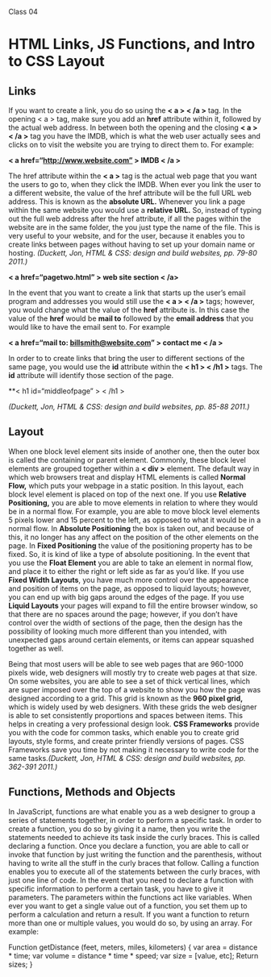 Class 04 

# HTML Links, JS Functions, and Intro to CSS Layout


## Links

If you want to create a link, you do so using the **< a > < /a >** tag. In the opening < a > tag, make sure you add an **href** attribute within it, followed by the actual web address. In between both the opening and the closing **< a > < /a >** tag you have the IMDB, which is what the web user actually sees and clicks on to visit the website you are trying to direct them to. For example:

**< a  href=“http://www.website.com” > IMDB < /a >**

The href attribute within the **< a >** tag is the actual web page that you want the users to go to, when they click the IMDB. When ever you link the user to a different website, the value of the href attribute will be the full URL web address. This is known as the **absolute URL.** Whenever you link a page within the same website you would use a **relative URL.** So, instead of typing out the full web address after the href attribute, if all the pages within the website are in the same folder, the you just type the name of the file. This is very useful to your website, and for the user, because it enables you to create links between pages without having to set up your domain name or hosting.  *(Duckett, Jon, HTML & CSS: design and build websites, pp. 79-80 2011.)*

**< a href=“pagetwo.html” > web site section < /a>**

In the event that you want to create a link that starts up the user’s email program and addresses you would still use the **< a > < /a >** tags; however, you would change what the value of the **href** attribute is. In this case the value of the **href** would be **mail to** followed by the **email address** that you would like to have the email sent to. For example

**< a href=“mail to: billsmith@website.com” > contact me < /a >**

In order to to create links that bring the user to different sections of the same page, you would use the **id** attribute within the **< h1 > < /h1 >** tags. The **id** attribute will identify those section of the page. 

**< h1 id=“middleofpage” > < /h1 > 


*(Duckett, Jon, HTML & CSS: design and build websites, pp. 85-88 2011.)*


## Layout

When one block level element sits inside of another one, then the outer box is called the containing or parent element. Commonly, these block level elements are grouped together within a **< div >** element.  The default way in which web browsers treat and display HTML elements is called **Normal Flow,** which puts your webpage in a static position. In this layout, each block level element is placed on top of the next one. If you use **Relative Positioning,** you are able to move elements in relation to where they would be in a normal flow. For example, you are able to move block level elements 5 pixels lower and 15 percent to the left, as opposed to what it would be in a normal flow. In **Absolute Positioning** the box is taken out, and because of this, it no longer has any affect on the position of the other elements on the page.  In **Fixed Positioning** the value of the positioning property has to be fixed. So, it is kind of like a type of absolute positioning. In the event that you use the **Float Element** you are able to take an element in normal flow, and place it to either the right or left side as far as you’d like. If you use **Fixed Width Layouts**, you have much more control over the appearance and position of items on the page, as opposed to liquid layouts; however, you can end up with big gaps around the edges of the page. If you use **Liquid Layouts** your pages will expand to fill the entire browser window, so that there are no spaces around the page; however, if you don’t have control over the width of sections of the page, then the design has the possibility of looking much more different than you intended, with unexpected gaps around certain elements, or items can appear squashed together as well. 

Being that most users will be able to see web pages that are 960-1000 pixels wide, web designers will mostly try to create web pages at that size. On some websites, you are able to see a set of thick vertical lines, which are super imposed over the top of a website to show you how the page was designed according to a grid. This grid is known as the **960 pixel grid,** which is widely used by web designers. With these grids the web designer is able to set consistently proportions and spaces between items. This helps in creating a very professional design look. **CSS Frameworks** provide you with the code for common tasks, which enable you to create grid layouts, style forms, and create printer friendly versions of pages. CSS Frameworks save you time by not making it necessary to write code for the same tasks.*(Duckett, Jon, HTML & CSS: design and build websites, pp. 362-391 2011.)*


## Functions, Methods and Objects

In JavaScript, functions are what enable you as a web designer to group a series of statements together, in order to perform a specific task. In order to create a function, you do so by giving it a name, then you write the statements needed to achieve its task inside the curly braces. This is called declaring a function. Once you declare a function, you are able to call or invoke that function by just writing the function and the parenthesis, without having to write all the stuff in the curly braces that follow. Calling a function enables you to execute all of the statements between the curly braces, with just one line of code. In the event that you need to declare a function with specific information to perform a certain task, you have to give it parameters. The parameters within the functions act like variables. When ever you want to get a single value out of a function, you set them up to perform a calculation and return a result. If you want a function to return more than one or multiple values, you would do so, by using an array. For example:

Function getDistance (feet, meters, miles, kilometers) {
var area = distance * time;
var volume = distance * time * speed;
var size = [value,  etc]; 
Return sizes; 
}

